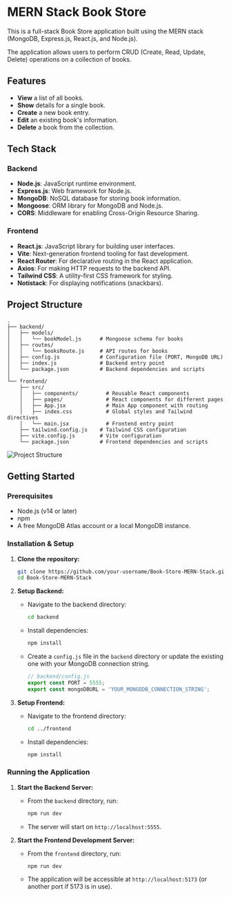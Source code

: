 # MERN Stack Book Store

This is a full-stack Book Store application built using the MERN stack (MongoDB, Express.js, React.js, and Node.js).

The application allows users to perform CRUD (Create, Read, Update, Delete) operations on a collection of books.

## Features

- **View** a list of all books.
- **Show** details for a single book.
- **Create** a new book entry.
- **Edit** an existing book's information.
- **Delete** a book from the collection.

## Tech Stack

### Backend
- **Node.js**: JavaScript runtime environment.
- **Express.js**: Web framework for Node.js.
- **MongoDB**: NoSQL database for storing book information.
- **Mongoose**: ORM library for MongoDB and Node.js.
- **CORS**: Middleware for enabling Cross-Origin Resource Sharing.

### Frontend
- **React.js**: JavaScript library for building user interfaces.
- **Vite**: Next-generation frontend tooling for fast development.
- **React Router**: For declarative routing in the React application.
- **Axios**: For making HTTP requests to the backend API.
- **Tailwind CSS**: A utility-first CSS framework for styling.
- **Notistack**: For displaying notifications (snackbars).

## Project Structure

```
.
├── backend/
│   ├── models/
│   │   └── bookModel.js      # Mongoose schema for books
│   ├── routes/
│   │   └── booksRoute.js     # API routes for books
│   ├── config.js             # Configuration file (PORT, MongoDB URL)
│   ├── index.js              # Backend entry point
│   └── package.json          # Backend dependencies and scripts
│
└── frontend/
    ├── src/
    │   ├── components/         # Reusable React components
    │   ├── pages/              # React components for different pages
    │   ├── App.jsx             # Main App component with routing
    │   ├── index.css           # Global styles and Tailwind directives
    │   └── main.jsx            # Frontend entry point
    ├── tailwind.config.js    # Tailwind CSS configuration
    ├── vite.config.js        # Vite configuration
    └── package.json          # Frontend dependencies and scripts
```

![Project Structure](images/project-structure.png)

## Getting Started

### Prerequisites

- Node.js (v14 or later)
- npm
- A free MongoDB Atlas account or a local MongoDB instance.

### Installation & Setup

1.  **Clone the repository:**
    ```bash
    git clone https://github.com/your-username/Book-Store-MERN-Stack.git
    cd Book-Store-MERN-Stack
    ```

2.  **Setup Backend:**
    - Navigate to the backend directory:
      ```bash
      cd backend
      ```
    - Install dependencies:
      ```bash
      npm install
      ```
    - Create a `config.js` file in the `backend` directory or update the existing one with your MongoDB connection string.
      ```javascript
      // backend/config.js
      export const PORT = 5555;
      export const mongoDBURL = 'YOUR_MONGODB_CONNECTION_STRING';
      ```

3.  **Setup Frontend:**
    - Navigate to the frontend directory:
      ```bash
      cd ../frontend
      ```
    - Install dependencies:
      ```bash
      npm install
      ```

### Running the Application

1.  **Start the Backend Server:**
    - From the `backend` directory, run:
      ```bash
      npm run dev
      ```
    - The server will start on `http://localhost:5555`.

2.  **Start the Frontend Development Server:**
    - From the `frontend` directory, run:
      ```bash
      npm run dev
      ```
    - The application will be accessible at `http://localhost:5173` (or another port if 5173 is in use).
